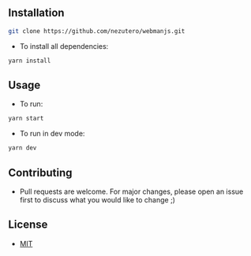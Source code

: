 ## Installation

```sh
git clone https://github.com/nezutero/webmanjs.git
```

- To install all dependencies:

```sh
yarn install
```

## Usage

- To run:

```sh
yarn start
```

- To run in dev mode:

```sh
yarn dev
```

## Contributing

- Pull requests are welcome. For major changes, please open an issue first
to discuss what you would like to change ;)

## License

- [MIT](./LICENSE)
